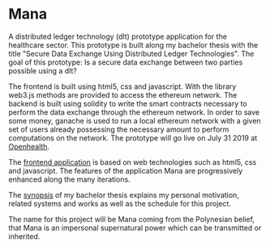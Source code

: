 # Mana
A distributed ledger technology (dlt) prototype application for the healthcare sector. This prototype is built along my bachelor thesis with the title "Secure Data Exchange Using Distributed Ledger Technologies". The goal of this prototype: Is a secure data exchange between two parties possible using a dlt? 

The frontend is built using html5, css and javascript. With the library web3.js methods are provided to access the ethereum network. The backend is built using solidity to write the smart contracts necessary to perform the data exchange through the ethereum network. In order to save some money, ganache is used to run a local ethereum network with a given set of users already possessing the necessary amount to perform computations on the network. The prototype will go live on July 31 2019 at [Openhealth](http://openhealth.care).

The [frontend application](https://github.com/basacul/Mana/blob/master/app/index.html) is based on web technologies such as html5, css and javascript. The features of the application Mana are progressively enhanced along the many iterations. 

The [synopsis](https://github.com/basacul/Mana/blob/master/documents/Secure_Data_Exchange_Using_Distributed_Ledger_Technologies_Version_0_8.pdf) of my bachelor thesis explains my personal motivation, related systems and works as well as the schedule for this project.


The name for this project will be Mana coming from the Polynesian belief, that Mana is an impersonal supernatural power which can be transmitted or inherited.
